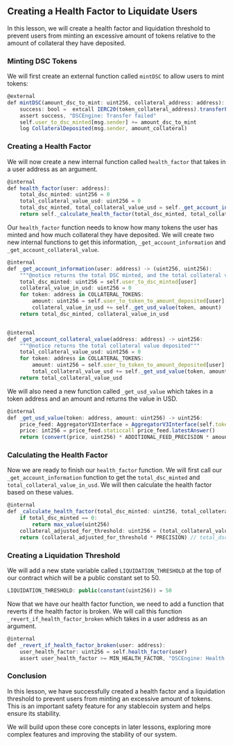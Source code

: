 ## Creating a Health Factor to Liquidate Users 

In this lesson, we will create a health factor and liquidation threshold to prevent users from minting an excessive amount of tokens relative to the amount of collateral they have deposited.

### Minting DSC Tokens

We will first create an external function called `mintDSC` to allow users to mint tokens:

```javascript
@external
def mintDSC(amount_dsc_to_mint: uint256, collateral_address: address):
    success: bool =  extcall IERC20(token_collateral_address).transferFrom(msg.sender, self, amount_collateral)
    assert success, "DSCEngine: Transfer failed"
    self.user_to_dsc_minted[msg.sender] += amount_dsc_to_mint
    log CollateralDeposited(msg.sender, amount_collateral)
```

### Creating a Health Factor

We will now create a new internal function called `health_factor` that takes in a user address as an argument.

```javascript
@internal
def health_factor(user: address):
    total_dsc_minted: uint256 = 0 
    total_collateral_value_usd: uint256 = 0 
    total_dsc_minted, total_collateral_value_usd = self._get_account_information(user)
    return self._calculate_health_factor(total_dsc_minted, total_collateral_value_usd)
```

Our `health_factor` function needs to know how many tokens the user has minted and how much collateral they have deposited. We will create two new internal functions to get this information, `_get_account_information` and `_get_account_collateral_value`.

```javascript
@internal
def _get_account_information(user: address) -> (uint256, uint256):
    """@notice returns the total DSC minted, and the total collateral value deposited"""
    total_dsc_minted: uint256 = self.user_to_dsc_minted[user]
    collateral_value_in_usd: uint256 = 0 
    for token: address in COLLATERAL_TOKENS:
        amount: uint256 = self.user_to_token_to_amount_deposited[user][token]
        collateral_value_in_usd += self._get_usd_value(token, amount)
    return total_dsc_minted, collateral_value_in_usd


@internal
def _get_account_collateral_value(address: address) -> uint256:
    """@notice returns the total collateral value deposited"""
    total_collateral_value_usd: uint256 = 0
    for token: address in COLLATERAL_TOKENS:
        amount: uint256 = self.user_to_token_to_amount_deposited[user][token]
        total_collateral_value_usd += self._get_usd_value(token, amount)
    return total_collateral_value_usd
```

We will also need a new function called `_get_usd_value` which takes in a token address and an amount and returns the value in USD.

```javascript
@internal
def _get_usd_value(token: address, amount: uint256) -> uint256:
    price_feed: AggregatorV3Interface = AggregatorV3Interface(self.token_to_price_feed[token])
    price: int256 = price_feed.staticcall price_feed.latestAnswer()
    return (convert(price, uint256) * ADDITIONAL_FEED_PRECISION * amount) // PRECISION
```

### Calculating the Health Factor

Now we are ready to finish our `health_factor` function. We will first call our `_get_account_information` function to get the `total_dsc_minted` and `total_collateral_value_in_usd`. We will then calculate the health factor based on these values.

```javascript
@internal
def _calculate_health_factor(total_dsc_minted: uint256, total_collateral_value_usd: uint256) -> uint256:
    if total_dsc_minted == 0:
        return max_value(uint256)
    collateral_adjusted_for_threshold: uint256 = (total_collateral_value_usd * LIQUIDATION_THRESHOLD) // LIQUIDATION_PRECISION
    return (collateral_adjusted_for_threshold * PRECISION) // total_dsc_minted 
```

### Creating a Liquidation Threshold 

We will add a new state variable called `LIQUIDATION_THRESHOLD` at the top of our contract which will be a public constant set to 50.

```javascript
LIQUIDATION_THRESHOLD: public(constant(uint256)) = 50
```

Now that we have our health factor function, we need to add a function that reverts if the health factor is broken. We will call this function `_revert_if_health_factor_broken` which takes in a user address as an argument.

```javascript
@internal
def _revert_if_health_factor_broken(user: address):
    user_health_factor: uint256 = self.health_factor(user)
    assert user_health_factor >= MIN_HEALTH_FACTOR, "DSCEngine: Health factor broken!"
```

### Conclusion

In this lesson, we have successfully created a health factor and a liquidation threshold to prevent users from minting an excessive amount of tokens. This is an important safety feature for any stablecoin system and helps ensure its stability.

We will build upon these core concepts in later lessons, exploring more complex features and improving the stability of our system.
